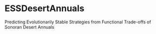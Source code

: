 # ESSDesertAnnuals
Predicting Evolutionarily Stable Strategies from Functional Trade-offs of Sonoran Desert Annuals
